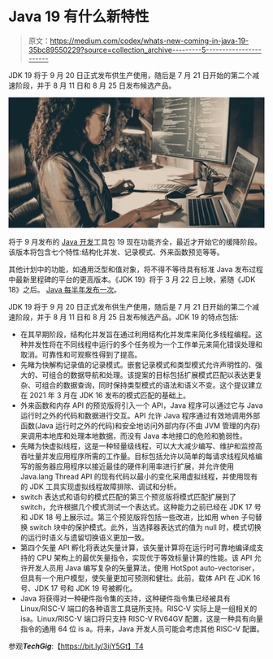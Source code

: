 # Java 19 有什么新特性

> 原文：<https://medium.com/codex/whats-new-coming-in-java-19-35bc89550229?source=collection_archive---------5----------------------->

JDK 19 将于 9 月 20 日正式发布供生产使用，随后是 7 月 21 日开始的第二个减速阶段，并于 8 月 11 日和 8 月 25 日发布候选产品。

![](img/2a61559b957362501a43f160de4a8952.png)

将于 9 月发布的 [Java 开发](http://content.techgig.com/technology-guide/techies-should-shift-from-java-to-kotlin-know-why/articleshow/91997720.cms)工具包 19 现在功能齐全，最近才开始它的缓降阶段。该版本将包含七个特性:结构化并发、记录模式、外来函数预览等等。

其他计划中的功能，如通用泛型和值对象，将不得不等待具有标准 Java 发布过程中最新里程碑的平台的更高版本。《JDK 19》将于 3 月 22 日上映，紧随《JDK 18》之后。 [Java 每半年发布一次](https://content.techgig.com/technology-guide/should-you-learn-java-programming-in-2022/articleshow/91738086.cms)。

JDK 19 将于 9 月 20 日正式发布供生产使用，随后是 7 月 21 日开始的第二个减速阶段，并于 8 月 11 日和 8 月 25 日发布候选产品。JDK 19 的特点包括:

*   在其早期阶段，结构化并发旨在通过利用结构化并发库来简化多线程编程。这种并发性将在不同线程中运行的多个任务视为一个工作单元来简化错误处理和取消。可靠性和可观察性得到了提高。
*   先睹为快解构记录值的记录模式。嵌套记录模式和类型模式允许声明性的、强大的、可组合的数据导航和处理。该提案的目标包括扩展模式匹配以表达更复杂、可组合的数据查询，同时保持类型模式的语法和语义不变。这个提议建立在 2021 年 3 月在 JDK 16 发布的模式匹配的基础上。
*   外来函数和内存 API 的预览版将引入一个 API，Java 程序可以通过它与 Java 运行时之外的代码和数据进行交互。API 允许 Java 程序通过有效地调用外部函数(Java 运行时之外的代码)和安全地访问外部内存(不由 JVM 管理的内存)来调用本地库和处理本地数据，而没有 Java 本地接口的危险和脆弱性。
*   先睹为快虚拟线程，这是一种轻量级线程，可以大大减少编写、维护和监控高吞吐量并发应用程序所需的工作量。目标包括允许以简单的每请求线程风格编写的服务器应用程序以接近最佳的硬件利用率进行扩展，并允许使用 Java.lang Thread API 的现有代码以最小的变化采用虚拟线程，并使用现有的 JDK 工具实现虚拟线程故障排除、调试和分析。
*   switch 表达式和语句的模式匹配的第三个预览版将模式匹配扩展到了 switch，允许根据几个模式测试一个表达式。这种能力之前已经在 JDK 17 号和 JDK 18 号上展示过。第三个预览版将包括一些改进，比如用 when 子句替换 switch 块中的保护模式。此外，当选择器表达式的值为 null 时，模式切换的运行时语义与遗留切换语义更加一致。
*   第四个矢量 API 孵化将表达矢量计算，该矢量计算将在运行时可靠地编译成支持的 CPU 架构上的最优矢量指令，实现优于等效标量计算的性能。该 API 允许开发人员用 Java 编写复杂的矢量算法，使用 HotSpot auto-vectoriser，但具有一个用户模型，使矢量更加可预测和健壮。此前，载体 API 在 JDK 16 号、JDK 17 号和 JDK 19 号被孵化。
*   Java 将获得对一种硬件指令集的支持，这种硬件指令集已经被具有 Linux/RISC-V 端口的各种语言工具链所支持。RISC-V 实际上是一组相关的 isa。Linux/RISC-V 端口将只支持 RISC-V RV64GV 配置，这是一种具有向量指令的通用 64 位 is a。将来，Java 开发人员可能会考虑其他 RISC-V 配置。

参观***TechGig***:【https://bit.ly/3ijY5Gt】T4